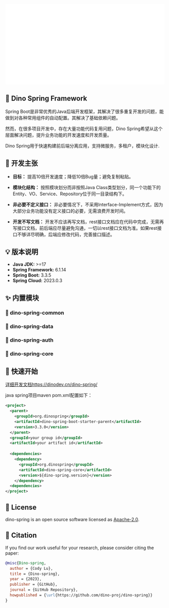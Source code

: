<div align="center">
  <div><img src="./.assert/intro.svg" style="max-height:300px"  /></div>
</div>

## 🦖 Dino Spring Framework

Spring Boot是非常优秀的Java后端开发框架，其解决了很多重复开发的问题，能做到对各种常用组件的自动配置。其解决了基础依赖问题。

然而，在很多项目开发中，存在大量功能代码复用问题，Dino Spring希望从这个层面解决问题，提升业务功能的开发速度和开发质量。

Dino Spring用于快速构建前后端分离应用，支持微服务，多租户，模块化设计.

## 🎯 开发主张

- **目标：** 提高10倍开发速度；降低10倍Bug量；避免复制粘贴。

- **模块化结构：** 按照模块划分而非按照Java Class类型划分，同一个功能下的Entity、VO、Service、Repository位于同一目录结构下。

- **非必要不定义接口：** 非必要情况下，不采用Interface-Implement方式，因为大部分业务功能没有定义接口的必要，无需浪费开发时间。

- **开发不写文档：** 开发不应该再写文档，rest接口文档应在代码中完成，无需再写接口文档，前后端应尽量避免沟通，一切以rest接口文档为准。如果rest接口不够详尽明确，后端应修改代码，完善接口描述。

## 💡 版本说明
- **Java JDK:** >=17
- **Spring Framework:** 6.1.14
- **Spring Boot:** 3.3.5
- **Spring Cloud:** 2023.0.3

## ✨ 内置模块

### 🦖 dino-spring-common

### 🦖 dino-spring-data

### 🦖 dino-spring-auth

### 🦖 dino-spring-core
## 🚀 快速开始

[详细开发文档](https://dinodev.cn/dino-spring/)https://dinodev.cn/dino-spring/

java spring项目maven pom.xml配置如下：
```xml
<project>
  <parent>
    <groupId>org.dinospring</groupId>
    <artifactId>dino-spring-boot-starter-parent</artifactId>
    <version>3.3.0</version>
  </parent>
  <groupId>your group id</groupId>
  <artifactId>your artifact id</artifactId>

  <dependencies>
    <dependency>
      <groupId>org.dinospring</groupId>
      <artifactId>dino-spring-core</artifactId>
      <version>${dino-spring.version}</version>
    </dependency>
  <dependencies>
</project>
```
## 📄 License

dino-spring is an open source software licensed as [Apache-2.0](./LICENSE).

## 🫶 Citation
If you find our work useful for your research, please consider citing the paper:

```bibtex
@misc{Dino-spring,
  author = {Cody Lu},
  title = {Dino-spring},
  year = {2023},
  publisher = {GitHub},
  journal = {GitHub Repository},
  howpublished = {\url{https://github.com/dino-proj/dino-spring}}
}